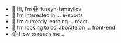 - 👋 Hi, I’m @Huseyn-Ismayilov
- 👀 I’m interested in ... e-sports
- 🌱 I’m currently learning ... react
- 💞️ I’m looking to collaborate on ... front-end
- 📫 How to reach me ... 

<!---
Huseyn-Ismayilov/Huseyn-Ismayilov is a ✨ special ✨ repository because its `README.md` (this file) appears on your GitHub profile.
You can click the Preview link to take a look at your changes.
--->
